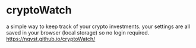 # cryptoWatch
a simple way to keep track of your crypto investments.
your settings are all saved in your browser (local storage) so no login required.
https://nqvst.github.io/cryptoWatch/

